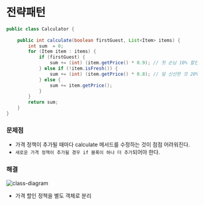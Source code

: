 # 전략패턴
```java
public class Calculator {
    
    public int calculate(boolean firstGuest, List<Item> items) {
        int sum  = 0;
        for (Item item : items) {
            if (firstGuest) {
                sum += (int) (item.getPrice() * 0.9); // 첫 손님 10% 할인
            } else if (!item.isFresh()) {
                sum += (int) (item.getPrice() * 0.8); // 덜 신선한 것 20% 할인
            } else {
                sum += item.getPrice();
            }
        }
        return sum;
    }
}
```
### 문제점
- 가격 정책이 추가될 때마다 calculate 메서드를 수정하는 것이 점점 어려워진다.
- `새로운 가격 정책이 추가될 경우 if 블록이 하나 더 추가`되어야 한다.

### 해결
![class-diagram](http://www.plantuml.com/plantuml/proxy?src=https://raw.githubusercontent.com/wkdehdlr/TIL/main/1.puml)
- 가격 할인 정책을 별도 객체로 분리